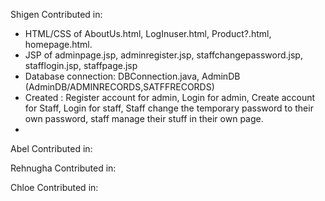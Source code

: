 Shigen Contributed in:
- HTML/CSS of AboutUs.html, LogInuser.html, Product?.html, homepage.html.
- JSP of adminpage.jsp, adminregister.jsp, staffchangepassword.jsp, stafflogin.jsp, staffpage.jsp
- Database connection: DBConnection.java, AdminDB (AdminDB/ADMINRECORDS,SATFFRECORDS)
- Created : Register account for admin, Login for admin, Create account for Staff, Login for staff, Staff change the temporary password to their own password, staff manage their stuff in their own page.
- 

Abel Contributed in:


Rehnugha Contributed in:



Chloe Contributed in:


